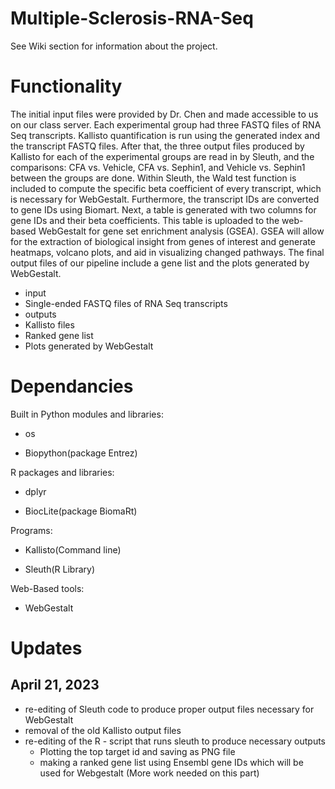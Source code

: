 # Multiple-Sclerosis-RNA-Seq
See Wiki section for information about the project.

# Functionality 
The initial input files were provided by Dr. Chen and made accessible to us on our class server. Each experimental group had three FASTQ files of RNA Seq transcripts.  Kallisto quantification is run using the generated index and the transcript FASTQ files. After that, the three output files produced by Kallisto for each of the experimental groups are read in by Sleuth, and the comparisons: CFA vs. Vehicle, CFA vs. Sephin1, and Vehicle vs. Sephin1 between the groups are done. Within Sleuth, the Wald test function is included to compute the specific beta coefficient of every transcript, which is necessary for WebGestalt. Furthermore, the transcript IDs are converted to gene IDs using Biomart. Next, a table is generated with two columns for gene IDs and their beta coefficients. This table is uploaded to the web-based WebGestalt for gene set enrichment analysis (GSEA). GSEA will allow for the extraction of biological insight from genes of interest and generate heatmaps, volcano plots, and aid in visualizing changed pathways. The final output files of our pipeline include a gene list and the plots generated by WebGestalt. 

- input 
 - Single-ended FASTQ files of RNA Seq transcripts 
- outputs 
 - Kallisto files
 - Ranked gene list
 - Plots generated by WebGestalt

# Dependancies
Built in Python modules and libraries:

- os

- Biopython(package Entrez)

R packages and libraries:

- dplyr

- BiocLite(package BiomaRt)

Programs:

- Kallisto(Command line)

- Sleuth(R Library)

Web-Based tools:

- WebGestalt




# Updates

## April 21, 2023

- re-editing of Sleuth code to produce proper output files necessary for WebGestalt
- removal of the old Kallisto output files
- re-editing of the R - script that runs sleuth to produce necessary outputs
  - Plotting the top target id and saving as PNG file 
  - making a ranked gene list using Ensembl gene IDs which will be used for Webgestalt (More work needed on this part)
